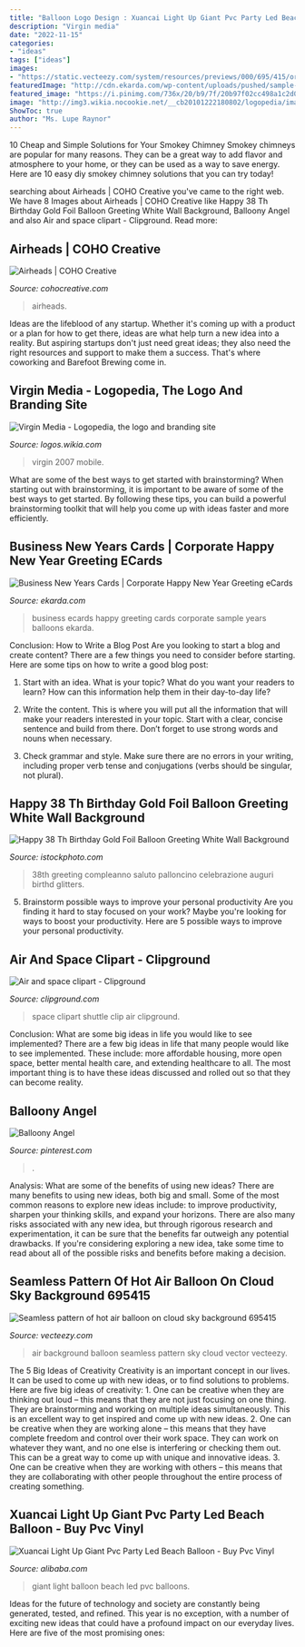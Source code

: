 ```yaml
---
title: "Balloon Logo Design : Xuancai Light Up Giant Pvc Party Led Beach Balloon"
description: "Virgin media"
date: "2022-11-15"
categories:
- "ideas"
tags: ["ideas"]
images:
- "https://static.vecteezy.com/system/resources/previews/000/695/415/original/seamless-pattern-of-hot-air-balloon-on-cloud-sky-background-vector.jpg"
featuredImage: "http://cdn.ekarda.com/wp-content/uploads/pushed/sample-2014_20141021102500.jpg"
featured_image: "https://i.pinimg.com/736x/20/b9/7f/20b97f02cc498a1c2d0e2b1c5f578e91.jpg"
image: "http://img3.wikia.nocookie.net/__cb20101222180802/logopedia/images/3/3d/Virgin_Media.png"
ShowToc: true
author: "Ms. Lupe Raynor"
---
```



10 Cheap and Simple Solutions for Your Smokey Chimney
Smokey chimneys are popular for many reasons. They can be a great way to add flavor and atmosphere to your home, or they can be used as a way to save energy. Here are 10 easy diy smokey chimney solutions that you can try today!

	

		
searching about Airheads | COHO Creative you've came to the right web. We have 8 Images about Airheads | COHO Creative like Happy 38 Th Birthday Gold Foil Balloon Greeting White Wall Background, Balloony Angel and also Air and space clipart - Clipground. Read more:
		
    
## Airheads | COHO Creative

<img loading=lazy src="http://www.cohocreative.com/wp-content/uploads/2018/08/PVM_AirHeads_Logo_Cropped_500x432_72dpi.jpg" onerror="this.onerror=null;this.src='https://tse1.mm.bing.net/th?id=OIP.YZ3N-IF-C5zDvDdJdwlqPwHaGq&amp;pid=15.1';" alt="Airheads | COHO Creative">

_Source: cohocreative.com_

>airheads. 

	

Ideas are the lifeblood of any startup. Whether it's coming up with a product or a plan for how to get there, ideas are what help turn a new idea into a reality. But aspiring startups don't just need great ideas; they also need the right resources and support to make them a success. That's where coworking and Barefoot Brewing come in.

    
## Virgin Media - Logopedia, The Logo And Branding Site

<img loading=lazy src="http://img3.wikia.nocookie.net/__cb20101222180802/logopedia/images/3/3d/Virgin_Media.png" onerror="this.onerror=null;this.src='https://tse3.mm.bing.net/th?id=OIP.35ZUTo2uIapQm6IT_sCV-QHaE6&amp;pid=15.1';" alt="Virgin Media - Logopedia, the logo and branding site">

_Source: logos.wikia.com_

>virgin 2007 mobile. 

	

What are some of the best ways to get started with brainstorming?
When starting out with brainstorming, it is important to be aware of some of the best ways to get started. By following these tips, you can build a powerful brainstorming toolkit that will help you come up with ideas faster and more efficiently.

    
## Business New Years Cards | Corporate Happy New Year Greeting ECards

<img loading=lazy src="http://cdn.ekarda.com/wp-content/uploads/pushed/sample-2014_20141021102500.jpg" onerror="this.onerror=null;this.src='https://tse4.mm.bing.net/th?id=OIP.BBgvNfY2ipONhpX8x__McQHaGC&amp;pid=15.1';" alt="Business New Years Cards | Corporate Happy New Year Greeting eCards">

_Source: ekarda.com_

>business ecards happy greeting cards corporate sample years balloons ekarda. 

	

Conclusion: How to Write a Blog Post
Are you looking to start a blog and create content? There are a few things you need to consider before starting. Here are some tips on how to write a good blog post:
1. Start with an idea. What is your topic? What do you want your readers to learn? How can this information help them in their day-to-day life?

2. Write the content. This is where you will put all the information that will make your readers interested in your topic. Start with a clear, concise sentence and build from there. Don’t forget to use strong words and nouns when necessary.

3. Check grammar and style. Make sure there are no errors in your writing, including proper verb tense and conjugations (verbs should be singular, not plural).

    
## Happy 38 Th Birthday Gold Foil Balloon Greeting White Wall Background

<img loading=lazy src="https://media.istockphoto.com/photos/happy-38-th-birthday-gold-foil-balloon-greeting-white-wall-background-picture-id1173122182" onerror="this.onerror=null;this.src='https://tse2.mm.bing.net/th?id=OIP.DuPHn6xZJTu6Cm-DSpVLGQHaEp&amp;pid=15.1';" alt="Happy 38 Th Birthday Gold Foil Balloon Greeting White Wall Background">

_Source: istockphoto.com_

>38th greeting compleanno saluto palloncino celebrazione auguri birthd glitters. 

	

5. Brainstorm possible ways to improve your personal productivity
Are you finding it hard to stay focused on your work? Maybe you're looking for ways to boost your productivity. Here are 5 possible ways to improve your personal productivity.

    
## Air And Space Clipart - Clipground

<img loading=lazy src="http://clipground.com/images/air-and-space-clipart-19.jpg" onerror="this.onerror=null;this.src='https://tse4.mm.bing.net/th?id=OIP.pnRUYbrnP1-BW4-1fcMdvAHaG6&amp;pid=15.1';" alt="Air and space clipart - Clipground">

_Source: clipground.com_

>space clipart shuttle clip air clipground. 

	

Conclusion: What are some big ideas in life you would like to see implemented?
There are a few big ideas in life that many people would like to see implemented. These include: more affordable housing, more open space, better mental health care, and extending healthcare to all. The most important thing is to have these ideas discussed and rolled out so that they can become reality.

    
## Balloony Angel

<img loading=lazy src="https://i.pinimg.com/736x/20/b9/7f/20b97f02cc498a1c2d0e2b1c5f578e91.jpg" onerror="this.onerror=null;this.src='https://tse3.mm.bing.net/th?id=OIP.KAvENj7rhbuQdQUnhDstGwAAAA&amp;pid=15.1';" alt="Balloony Angel">

_Source: pinterest.com_

>. 

	

Analysis: What are some of the benefits of using new ideas?
There are many benefits to using new ideas, both big and small. Some of the most common reasons to explore new ideas include: to improve productivity, sharpen your thinking skills, and expand your horizons. There are also many risks associated with any new idea, but through rigorous research and experimentation, it can be sure that the benefits far outweigh any potential drawbacks. If you're considering exploring a new idea, take some time to read about all of the possible risks and benefits before making a decision.

    
## Seamless Pattern Of Hot Air Balloon On Cloud Sky Background 695415

<img loading=lazy src="https://static.vecteezy.com/system/resources/previews/000/695/415/original/seamless-pattern-of-hot-air-balloon-on-cloud-sky-background-vector.jpg" onerror="this.onerror=null;this.src='https://tse4.mm.bing.net/th?id=OIP.ffzjzq1tLKvaN8j8ZtYnPgHaFG&amp;pid=15.1';" alt="Seamless pattern of hot air balloon on cloud sky background 695415">

_Source: vecteezy.com_

>air background balloon seamless pattern sky cloud vector vecteezy. 

	

The 5 Big Ideas of Creativity
Creativity is an important concept in our lives. It can be used to come up with new ideas, or to find solutions to problems. Here are five big ideas of creativity: 1. One can be creative when they are thinking out loud – this means that they are not just focusing on one thing. They are brainstorming and working on multiple ideas simultaneously. This is an excellent way to get inspired and come up with new ideas. 2. One can be creative when they are working alone – this means that they have complete freedom and control over their work space. They can work on whatever they want, and no one else is interfering or checking them out. This can be a great way to come up with unique and innovative ideas. 3. One can be creative when they are working with others – this means that they are collaborating with other people throughout the entire process of creating something.

    
## Xuancai Light Up Giant Pvc Party Led Beach Balloon - Buy Pvc Vinyl

<img loading=lazy src="https://sc01.alicdn.com/kf/UTB8SQzwn8ahduJk43Jaq6zM8FXaM/200147097/UTB8SQzwn8ahduJk43Jaq6zM8FXaM.jpg" onerror="this.onerror=null;this.src='https://tse4.mm.bing.net/th?id=OIP.uqiHqChlYzD_cb9Qz6eQ2gHaFj&amp;pid=15.1';" alt="Xuancai Light Up Giant Pvc Party Led Beach Balloon - Buy Pvc Vinyl">

_Source: alibaba.com_

>giant light balloon beach led pvc balloons. 

	

Ideas for the future of technology and society are constantly being generated, tested, and refined. This year is no exception, with a number of exciting new ideas that could have a profound impact on our everyday lives. Here are five of the most promising ones:

